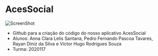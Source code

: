 # AcesSocial
![ScreenShot](https://raw.github.com/Hagasha/AcesSocial/blob/main/LogoAcesSocial.png)
- Github para a criação do código do nosso aplicativo AcesSocial
- Alunos: Anna Clara Lelis Santana, Pedro Fernando Pascoa Tavares, Rayan Diniz da Silva e Victor Hugo Rodrigues Souza
- Turma: 2020117
